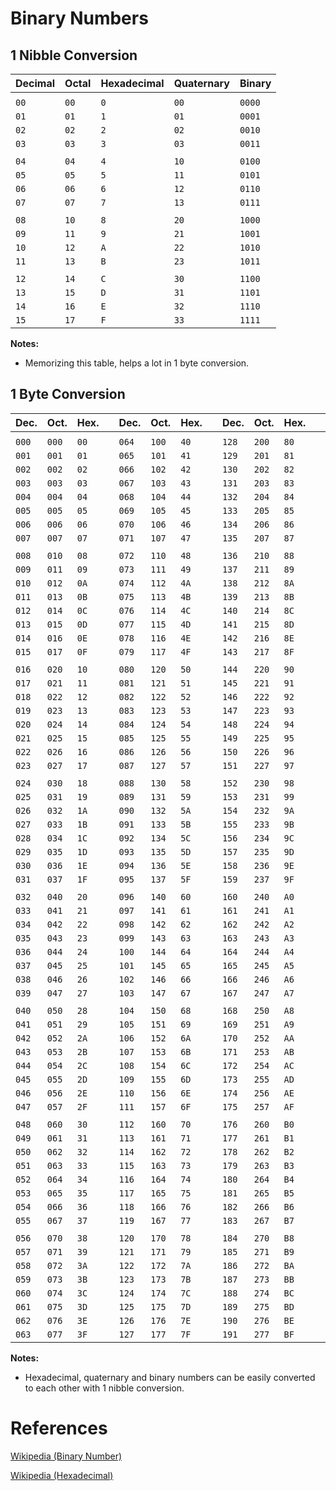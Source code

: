 # Binary Numbers

## 1 Nibble Conversion

|Decimal|Octal|Hexadecimal|Quaternary|Binary|
|-------|-----|-----------|----------|------|
|       |     |           |          |      |
|`00`   |`00` |`0`        |`00`      |`0000`|
|`01`   |`01` |`1`        |`01`      |`0001`|
|`02`   |`02` |`2`        |`02`      |`0010`|
|`03`   |`03` |`3`        |`03`      |`0011`|
|       |     |           |          |      |
|`04`   |`04` |`4`        |`10`      |`0100`|
|`05`   |`05` |`5`        |`11`      |`0101`|
|`06`   |`06` |`6`        |`12`      |`0110`|
|`07`   |`07` |`7`        |`13`      |`0111`|
|       |     |           |          |      |
|`08`   |`10` |`8`        |`20`      |`1000`|
|`09`   |`11` |`9`        |`21`      |`1001`|
|`10`   |`12` |`A`        |`22`      |`1010`|
|`11`   |`13` |`B`        |`23`      |`1011`|
|       |     |           |          |      |
|`12`   |`14` |`C`        |`30`      |`1100`|
|`13`   |`15` |`D`        |`31`      |`1101`|
|`14`   |`16` |`E`        |`32`      |`1110`|
|`15`   |`17` |`F`        |`33`      |`1111`|

**Notes:**

- Memorizing this table, helps a lot in 1 byte conversion.

## 1 Byte Conversion

|Dec.|Oct.|Hex.||Dec.|Oct.|Hex.||Dec.|Oct.|Hex.||Dec.|Oct.|Hex.|
|---|---|---|---|---|---|---|---|---|---|---|---|---|---|---|
| |||||||||||||||
|`000`|`000`|`00`||`064`|`100`|`40`||`128`|`200`|`80`||`192`|`300`|`C0`|
|`001`|`001`|`01`||`065`|`101`|`41`||`129`|`201`|`81`||`193`|`301`|`C1`|
|`002`|`002`|`02`||`066`|`102`|`42`||`130`|`202`|`82`||`194`|`302`|`C2`|
|`003`|`003`|`03`||`067`|`103`|`43`||`131`|`203`|`83`||`195`|`303`|`C3`|
|`004`|`004`|`04`||`068`|`104`|`44`||`132`|`204`|`84`||`196`|`304`|`C4`|
|`005`|`005`|`05`||`069`|`105`|`45`||`133`|`205`|`85`||`197`|`305`|`C5`|
|`006`|`006`|`06`||`070`|`106`|`46`||`134`|`206`|`86`||`198`|`306`|`C6`|
|`007`|`007`|`07`||`071`|`107`|`47`||`135`|`207`|`87`||`199`|`307`|`C7`|
| |||||||||||||||
|`008`|`010`|`08`||`072`|`110`|`48`||`136`|`210`|`88`||`200`|`310`|`C8`|
|`009`|`011`|`09`||`073`|`111`|`49`||`137`|`211`|`89`||`201`|`311`|`C9`|
|`010`|`012`|`0A`||`074`|`112`|`4A`||`138`|`212`|`8A`||`202`|`312`|`CA`|
|`011`|`013`|`0B`||`075`|`113`|`4B`||`139`|`213`|`8B`||`203`|`313`|`CB`|
|`012`|`014`|`0C`||`076`|`114`|`4C`||`140`|`214`|`8C`||`204`|`314`|`CC`|
|`013`|`015`|`0D`||`077`|`115`|`4D`||`141`|`215`|`8D`||`205`|`315`|`CD`|
|`014`|`016`|`0E`||`078`|`116`|`4E`||`142`|`216`|`8E`||`206`|`316`|`CE`|
|`015`|`017`|`0F`||`079`|`117`|`4F`||`143`|`217`|`8F`||`207`|`317`|`CF`|
| |||||||||||||||
|`016`|`020`|`10`||`080`|`120`|`50`||`144`|`220`|`90`||`208`|`320`|`D0`|
|`017`|`021`|`11`||`081`|`121`|`51`||`145`|`221`|`91`||`209`|`321`|`D1`|
|`018`|`022`|`12`||`082`|`122`|`52`||`146`|`222`|`92`||`210`|`322`|`D2`|
|`019`|`023`|`13`||`083`|`123`|`53`||`147`|`223`|`93`||`211`|`323`|`D3`|
|`020`|`024`|`14`||`084`|`124`|`54`||`148`|`224`|`94`||`212`|`324`|`D4`|
|`021`|`025`|`15`||`085`|`125`|`55`||`149`|`225`|`95`||`213`|`325`|`D5`|
|`022`|`026`|`16`||`086`|`126`|`56`||`150`|`226`|`96`||`214`|`326`|`D6`|
|`023`|`027`|`17`||`087`|`127`|`57`||`151`|`227`|`97`||`215`|`327`|`D7`|
| |||||||||||||||
|`024`|`030`|`18`||`088`|`130`|`58`||`152`|`230`|`98`||`216`|`330`|`D8`|
|`025`|`031`|`19`||`089`|`131`|`59`||`153`|`231`|`99`||`217`|`331`|`D9`|
|`026`|`032`|`1A`||`090`|`132`|`5A`||`154`|`232`|`9A`||`218`|`332`|`DA`|
|`027`|`033`|`1B`||`091`|`133`|`5B`||`155`|`233`|`9B`||`219`|`333`|`DB`|
|`028`|`034`|`1C`||`092`|`134`|`5C`||`156`|`234`|`9C`||`220`|`334`|`DC`|
|`029`|`035`|`1D`||`093`|`135`|`5D`||`157`|`235`|`9D`||`221`|`335`|`DD`|
|`030`|`036`|`1E`||`094`|`136`|`5E`||`158`|`236`|`9E`||`222`|`336`|`DE`|
|`031`|`037`|`1F`||`095`|`137`|`5F`||`159`|`237`|`9F`||`223`|`337`|`DF`|
| |||||||||||||||
|`032`|`040`|`20`||`096`|`140`|`60`||`160`|`240`|`A0`||`224`|`340`|`E0`|
|`033`|`041`|`21`||`097`|`141`|`61`||`161`|`241`|`A1`||`225`|`341`|`E1`|
|`034`|`042`|`22`||`098`|`142`|`62`||`162`|`242`|`A2`||`226`|`342`|`E2`|
|`035`|`043`|`23`||`099`|`143`|`63`||`163`|`243`|`A3`||`227`|`343`|`E3`|
|`036`|`044`|`24`||`100`|`144`|`64`||`164`|`244`|`A4`||`228`|`344`|`E4`|
|`037`|`045`|`25`||`101`|`145`|`65`||`165`|`245`|`A5`||`229`|`345`|`E5`|
|`038`|`046`|`26`||`102`|`146`|`66`||`166`|`246`|`A6`||`230`|`346`|`E6`|
|`039`|`047`|`27`||`103`|`147`|`67`||`167`|`247`|`A7`||`231`|`347`|`E7`|
| |||||||||||||||
|`040`|`050`|`28`||`104`|`150`|`68`||`168`|`250`|`A8`||`232`|`350`|`E8`|
|`041`|`051`|`29`||`105`|`151`|`69`||`169`|`251`|`A9`||`233`|`351`|`E9`|
|`042`|`052`|`2A`||`106`|`152`|`6A`||`170`|`252`|`AA`||`234`|`352`|`EA`|
|`043`|`053`|`2B`||`107`|`153`|`6B`||`171`|`253`|`AB`||`235`|`353`|`EB`|
|`044`|`054`|`2C`||`108`|`154`|`6C`||`172`|`254`|`AC`||`236`|`354`|`EC`|
|`045`|`055`|`2D`||`109`|`155`|`6D`||`173`|`255`|`AD`||`237`|`355`|`ED`|
|`046`|`056`|`2E`||`110`|`156`|`6E`||`174`|`256`|`AE`||`238`|`356`|`EE`|
|`047`|`057`|`2F`||`111`|`157`|`6F`||`175`|`257`|`AF`||`239`|`357`|`EF`|
| |||||||||||||||
|`048`|`060`|`30`||`112`|`160`|`70`||`176`|`260`|`B0`||`240`|`360`|`F0`|
|`049`|`061`|`31`||`113`|`161`|`71`||`177`|`261`|`B1`||`241`|`361`|`F1`|
|`050`|`062`|`32`||`114`|`162`|`72`||`178`|`262`|`B2`||`242`|`362`|`F2`|
|`051`|`063`|`33`||`115`|`163`|`73`||`179`|`263`|`B3`||`243`|`363`|`F3`|
|`052`|`064`|`34`||`116`|`164`|`74`||`180`|`264`|`B4`||`244`|`364`|`F4`|
|`053`|`065`|`35`||`117`|`165`|`75`||`181`|`265`|`B5`||`245`|`365`|`F5`|
|`054`|`066`|`36`||`118`|`166`|`76`||`182`|`266`|`B6`||`246`|`366`|`F6`|
|`055`|`067`|`37`||`119`|`167`|`77`||`183`|`267`|`B7`||`247`|`367`|`F7`|
| |||||||||||||||
|`056`|`070`|`38`||`120`|`170`|`78`||`184`|`270`|`B8`||`248`|`370`|`F8`|
|`057`|`071`|`39`||`121`|`171`|`79`||`185`|`271`|`B9`||`249`|`371`|`F9`|
|`058`|`072`|`3A`||`122`|`172`|`7A`||`186`|`272`|`BA`||`250`|`372`|`FA`|
|`059`|`073`|`3B`||`123`|`173`|`7B`||`187`|`273`|`BB`||`251`|`373`|`FB`|
|`060`|`074`|`3C`||`124`|`174`|`7C`||`188`|`274`|`BC`||`252`|`374`|`FC`|
|`061`|`075`|`3D`||`125`|`175`|`7D`||`189`|`275`|`BD`||`253`|`375`|`FD`|
|`062`|`076`|`3E`||`126`|`176`|`7E`||`190`|`276`|`BE`||`254`|`376`|`FE`|
|`063`|`077`|`3F`||`127`|`177`|`7F`||`191`|`277`|`BF`||`255`|`377`|`FF`|


**Notes:**

- Hexadecimal, quaternary and binary numbers can be easily converted to each other with 1 nibble conversion.

# References

[Wikipedia (Binary Number)](https://en.wikipedia.org/wiki/Binary_number)

[Wikipedia (Hexadecimal)](https://en.wikipedia.org/wiki/Hexadecimal)
